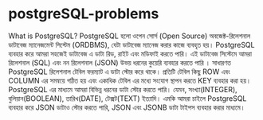 # postgreSQL-problems
What is PostgreSQL?
PostgreSQL হলো ওপেন সোর্স (Open Source) অবজেক্ট-রিলেশনাল ডাটাবেজ ম্যানেজমেন্ট সিস্টেম (ORDBMS), যেটা ডাটাবেজ ম্যানেজ করার কাজে ব্যবহৃত হয়।
PostgreSQL ব্যবহার করে আমরা সহজেই ডাটাবেজ এ ডাটা রিড, রাইট এবং মডিফাই করতে পারি। এই ডাটাবেজ সিস্টেমে আমরা রিলেশনাল (SQL)
এবং নন রিলেশনাল (JSON) উভয় ধরনের কুয়েরি ব্যবহার করতে পারি । সাধারণত PostgreSQL রিলেশনাল টেবিল ফরম্যাট এ ডাটা স্টোর করে থাকে।
প্রতিটি টেবিল কিছু ROW এবং COLUMN এর সমন্বয়ে গঠিত হয় এবং একাধিক টেবিল এর মধ্যে সংযোগ স্থাপন করতে KEY ব্যবহার করা হয়।
PostgreSQL এর মাধ্যমে আমরা বিভিন্ন ধরনের ডাটা স্টোর করতে পারি। যেমন, সংখ্যা(INTEGER), বুলিয়ান(BOOLEAN), তারিখ(DATE), টেক্সট(TEXT) ইত্যাদি। 
এমকি আমরা চাইলে PostgreSQL ব্যবহার করে JSON ডাটাও স্টোর করতে পারি, JSON এবং JSONB ডাটা টাইপস ব্যবহার করার মাধ্যমে।


